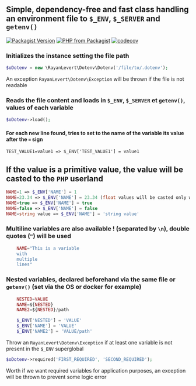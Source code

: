 ## Simple, dependency-free and fast class handling an environment file to `$_ENV`, `$_SERVER` and `getenv()`

[![Packagist Version](https://img.shields.io/packagist/v/rayanlevert/dotenv)](https://packagist.org/packages/rayanlevert/dotenv)
[![PHP from Packagist](https://img.shields.io/packagist/php-v/rayanlevert/dotenv)](https://packagist.org/packages/rayanlevert/dotenv)
[![codecov](https://codecov.io/gh/rayanlevert/dotenv/branch/main/graph/badge.svg)](https://codecov.io/gh/rayanlevert/dotenv)

### Initializes the instance setting the file path

```php
$oDotenv = new \RayanLevert\Dotenv\Dotenv('/file/to/.dotenv');
```
An exception `RayanLevert\Dotenv\Exception` will be thrown if the file is not readable

### Reads the file content and loads in `$_ENV`, `$_SERVER` et `getenv()`, values of each variable

```php
$oDotenv->load();
```

#### For each new line found, tries to set to the name of the variable its value after the `=` sign

```
TEST_VALUE1=value1 => $_ENV['TEST_VALUE1'] = value1
```

## If the value is a primitive value, the value will be casted to the `PHP` userland

```php
NAME=1 => $_ENV['NAME'] = 1
NAME=23.34 => $_ENV['NAME'] = 23.34 (float values will be casted only with a dot .)
NAME=true => $_ENV['NAME'] = true
NAME=false => $_ENV['NAME'] = false
NAME=string value => $_ENV['NAME'] = 'string value'
```

###  Multiline variables are also available ! (separated by `\n`), double quotes (`"`) will be used

```php
    NAME="This is a variable
    with
    multiple
    lines"
```

### Nested variables, declared beforehand via the same file or `getenv()` (set via the OS or docker for example)

```php
    NESTED=VALUE
    NAME=${NESTED}
    NAME2=${NESTED}/path

    $_ENV['NESTED'] = 'VALUE'
    $_ENV['NAME'] = 'VALUE'
    $_ENV['NAME2'] = 'VALUE/path'
```

Throw an `RayanLevert\Dotenv\Exception` if at least one variable is not present in the `$_ENV` superglobal

```php
$oDotenv->required('FIRST_REQUIRED', 'SECOND_REQUIRED');
```

Worth if we want required variables for application purposes, an exception will be thrown to prevent some logic error
